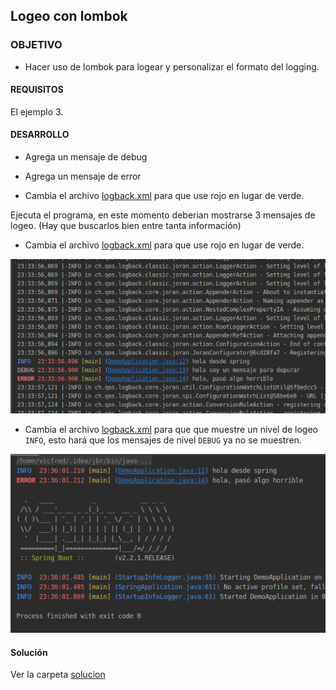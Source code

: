 ## Logeo con lombok

### OBJETIVO 

- Hacer uso de lombok para logear y personalizar el formato del logging.

#### REQUISITOS 

El ejemplo 3.

#### DESARROLLO

- Agrega un mensaje de debug
- Agrega un mensaje de error

- Cambia el archivo [logback.xml](solucion/src/main/resources/logback.xml) para que use rojo en lugar de verde.

Ejecuta el programa, en este momento deberian mostrarse 3 mensajes de logeo. (Hay que buscarlos bien entre tanta información)

- Cambia el archivo [logback.xml](solucion/src/main/resources/logback.xml) para que use rojo en lugar de verde.

![Mensajes](debugmode.png)

- Cambia el archivo [logback.xml](solucion/src/main/resources/logback.xml) para que que muestre un nivel de logeo `INFO`, esto hará que los mensajes de nivel `DEBUG` ya no se muestren.

![INFO](infomode.png)

#### Solución

Ver la carpeta [solucion](solucion)

